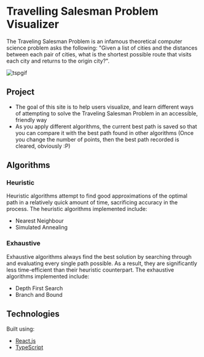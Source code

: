 # Travelling Salesman Problem Visualizer

The Traveling Salesman Problem is an infamous theoretical computer science problem asks the following: "Given a list of cities and the distances between each pair of cities, what is the shortest possible route that visits each city and returns to the origin city?".

![tspgif](https://github.com/jateen67/tsp/assets/106696411/35152fa7-8e62-40ca-978f-8c53fbdf0c9a)

## Project

- The goal of this site is to help users visualize, and learn different ways of attempting to solve the Traveling Salesman Problem in an accessible, friendly way
- As you apply different algorithms, the current best path is saved so that you can compare it with the best path found in other
  algorithms (Once you change the number of points, then the best path recorded is cleared, obviously :P)

## Algorithms

### Heuristic

Heuristic algorithms attempt to find good approximations of the optimal path in a relatively quick amount of time, sacrificing accuracy in the process. The heuristic algorithms implemented include:

- Nearest Neighbour
- Simulated Annealing

### Exhaustive

Exhaustive algorithms always find the best solution by searching through and evaluating every single path possible. As a result, they are significantly less time-efficient than their heuristic counterpart. The exhaustive algorithms implemented include:

- Depth First Search
- Branch and Bound

## Technologies

Built using:

- [React.js](https://react.dev/)
- [TypeScript](https://www.typescriptlang.org/)
